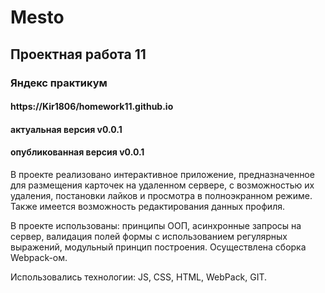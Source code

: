 # Mesto
## Проектная работа 11
### Яндекс практикум
#### https://Kir1806/homework11.github.io
#### актуальная версия v0.0.1
#### опубликованная версия v0.0.1

В проекте реализовано интерактивное приложение, предназначенное для размещения карточек на удаленном сервере, с возможностью их удаления, постановки лайков и просмотра в полноэкранном режиме. Также имеется возможность редактирования данных профиля.

В проекте использованы: принципы ООП, асинхронные запросы на сервер, валидация полей формы с использованием регулярных выражений, модульный принцип построения. Осуществлена сборка Webpack-ом.

Использовались технологии: JS, CSS, HTML, WebPack, GIT.

